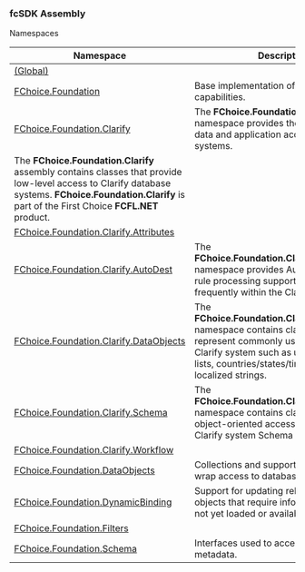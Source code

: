 ﻿### fcSDK Assembly

Namespaces

| Namespace | Description |
| --- | --- |
| [(Global)](fcSDK~-_namespace.md) |   |
| [FChoice.Foundation](fcSDK~FChoice.Foundation_namespace.md) | Base implementation of core CRM capabilities. |
| [FChoice.Foundation.Clarify](fcSDK~FChoice.Foundation.Clarify_namespace.md) | The **FChoice.Foundation.Clarify** namespace provides the main classes for data and application access to Clarify systems.  
The **FChoice.Foundation.Clarify** assembly contains classes that provide low-level access to Clarify database systems. **FChoice.Foundation.Clarify** is part of the First Choice **FCFL.NET** product. |
| [FChoice.Foundation.Clarify.Attributes](fcSDK~FChoice.Foundation.Clarify.Attributes_namespace.md) |   |
| [FChoice.Foundation.Clarify.AutoDest](fcSDK~FChoice.Foundation.Clarify.AutoDest_namespace.md) | The **FChoice.Foundation.Clarify.AutoDest** namespace provides Auto Destination rule processing support which is used frequently within the Clarify system. |
| [FChoice.Foundation.Clarify.DataObjects](fcSDK~FChoice.Foundation.Clarify.DataObjects_namespace.md) | The **FChoice.Foundation.Clarify.DataObjects** namespace contains classes which represent commonly used objects in the Clarify system such as user-defined lists, countries/states/timezones, and localized strings. |
| [FChoice.Foundation.Clarify.Schema](fcSDK~FChoice.Foundation.Clarify.Schema_namespace.md) | The **FChoice.Foundation.Clarify.Schema** namespace contains classes which allow object-oriented access to the Clarify system Schema (ADP) objects. |
| [FChoice.Foundation.Clarify.Workflow](fcSDK~FChoice.Foundation.Clarify.Workflow_namespace.md) |   |
| [FChoice.Foundation.DataObjects](fcSDK~FChoice.Foundation.DataObjects_namespace.md) | Collections and support classes that wrap access to database tables. |
| [FChoice.Foundation.DynamicBinding](fcSDK~FChoice.Foundation.DynamicBinding_namespace.md) | Support for updating relations between objects that require information that is not yet loaded or available. |
| [FChoice.Foundation.Filters](fcSDK~FChoice.Foundation.Filters_namespace.md) |   |
| [FChoice.Foundation.Schema](fcSDK~FChoice.Foundation.Schema_namespace.md) | Interfaces used to access Schema metadata. |